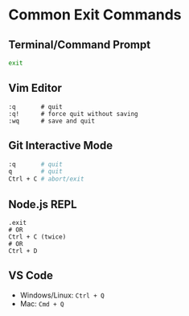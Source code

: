 # Common Exit Commands

## Terminal/Command Prompt
```bash
exit
```

## Vim Editor
```
:q       # quit
:q!      # force quit without saving
:wq      # save and quit
```

## Git Interactive Mode
```bash
:q       # quit
q        # quit
Ctrl + C # abort/exit
```

## Node.js REPL
```
.exit
# OR
Ctrl + C (twice)
# OR
Ctrl + D
```

## VS Code
- Windows/Linux: `Ctrl + Q`
- Mac: `Cmd + Q`
